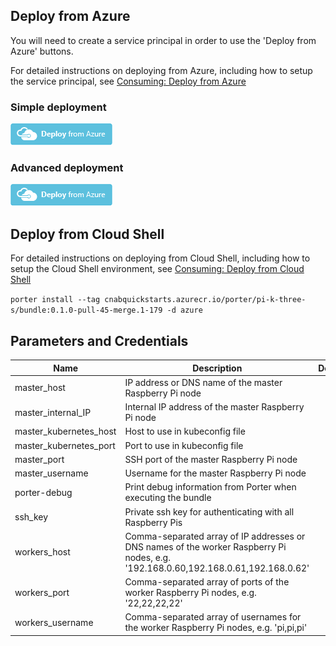 ## Deploy from Azure


You will need to create a service principal in order to use the 'Deploy from Azure' buttons.


For detailed instructions on deploying from Azure, including how to setup the service principal, see [Consuming: Deploy from Azure](../../docs/consuming.md#deploy-from-azure)

### Simple deployment


<a href="https://portal.azure.com/#create/Microsoft.Template/uri/https%3A%2F%2Fraw.githubusercontent.com%2FAzure%2Fazure-cnab-quickstarts%2Fpi-k3s-update%2Fporter%2Fpi-k-three-s%2Fazuredeploy-simple.json" target="_blank"><img src="https://raw.githubusercontent.com/endjin/CNAB.Quickstarts/master/images/Deploy-from-Azure.png"/></a>

### Advanced deployment


<a href="https://portal.azure.com/#create/Microsoft.Template/uri/https%3A%2F%2Fraw.githubusercontent.com%2FAzure%2Fazure-cnab-quickstarts%2Fpi-k3s-update%2Fporter%2Fpi-k-three-s%2Fazuredeploy-advanced.json" target="_blank"><img src="https://raw.githubusercontent.com/endjin/CNAB.Quickstarts/master/images/Deploy-from-Azure.png"/></a>


## Deploy from Cloud Shell


For detailed instructions on deploying from Cloud Shell, including how to setup the Cloud Shell environment, see [Consuming: Deploy from Cloud Shell](../../docs/consuming.md#deploy-from-cloud-shell)


```porter install --tag cnabquickstarts.azurecr.io/porter/pi-k-three-s/bundle:0.1.0-pull-45-merge.1-179 -d azure```


## Parameters and Credentials

 | Name | Description | Default | Required | 
 | --- | --- | --- | --- | 
 | master_host | IP address or DNS name of the master Raspberry Pi node |  | No
master_internal_IP | Internal IP address of the master Raspberry Pi node |  | No
master_kubernetes_host | Host to use in kubeconfig file |  | No
master_kubernetes_port | Port to use in kubeconfig file |  | No
master_port | SSH port of the master Raspberry Pi node |  | No
master_username | Username for the master Raspberry Pi node |  | No
porter-debug | Print debug information from Porter when executing the bundle |  | No
ssh_key | Private ssh key for authenticating with all Raspberry Pis |  | Yes
workers_host | Comma-separated array of IP addresses or DNS names of the worker Raspberry Pi nodes, e.g. '192.168.0.60,192.168.0.61,192.168.0.62' |  | No
workers_port | Comma-separated array of ports of the worker Raspberry Pi nodes, e.g. '22,22,22,22' |  | No
workers_username | Comma-separated array of usernames for the worker Raspberry Pi nodes, e.g. 'pi,pi,pi' |  | No | 
